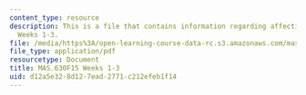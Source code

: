 ```yaml
---
content_type: resource
description: This is a file that contains information regarding affective computing
  Weeks 1-3.
file: /media/https%3A/open-learning-course-data-rc.s3.amazonaws.com/mas-630-affective-computing-fall-2015/d12a5e328d127ead2771c212efeb1f14_MITMAS_630F15_Weeks1-3.pdf
file_type: application/pdf
resourcetype: Document
title: MAS.630F15 Weeks 1-3
uid: d12a5e32-8d12-7ead-2771-c212efeb1f14
---
```

